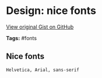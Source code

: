# Design: nice fonts 

[View original Gist on GitHub](https://gist.github.com/Integralist/7ea8e0f8bf5d958f67e4915d68f6b153)

**Tags:** #fonts

## Nice fonts

```text
Helvetica, Arial, sans-serif
```

